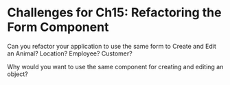 # Challenges for Ch15: Refactoring the Form Component

Can you refactor your application to use the same form to Create and Edit an Animal? Location? Employee? Customer?

Why would you want to use the same component for creating and editing an object?
